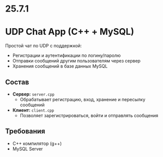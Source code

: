 # 25.7.1
# UDP Chat App (C++ + MySQL)

Простой чат по UDP с поддержкой:
- Регистрации и аутентификации по логину/паролю
- Отправки сообщений другим пользователям через сервер
- Хранения сообщений в базе данных MySQL

## Состав
- **Сервер:** `server.cpp`  
  - Обрабатывает регистрацию, вход, хранение и пересылку сообщений
- **Клиент:** `client.cpp`  
  - Позволяет зарегистрироваться, войти и отправлять сообщения

## Требования
- C++ компилятор (g++)
- MySQL Server

